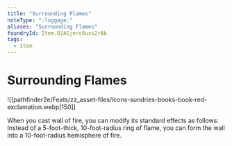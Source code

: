 ```yaml
---
title: "Surrounding Flames"
noteType: ":luggage:"
aliases: "Surrounding Flames"
foundryId: Item.O2ASjerc8uxs2rAb
tags:
  - Item
---
```


# Surrounding Flames
![[pathfinder2e/Feats/zz_asset-files/icons-sundries-books-book-red-exclamation.webp|150]]

When you cast wall of fire, you can modify its standard effects as follows: Instead of a 5-foot-thick, 10-foot-radius ring of flame, you can form the wall into a 10-foot-radius hemisphere of fire.
